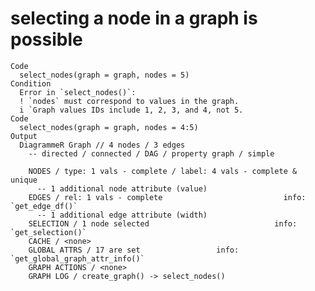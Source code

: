 # selecting a node in a graph is possible

    Code
      select_nodes(graph = graph, nodes = 5)
    Condition
      Error in `select_nodes()`:
      ! `nodes` must correspond to values in the graph.
      i `Graph values IDs include 1, 2, 3, and 4, not 5.
    Code
      select_nodes(graph = graph, nodes = 4:5)
    Output
      DiagrammeR Graph // 4 nodes / 3 edges
        -- directed / connected / DAG / property graph / simple
      
        NODES / type: 1 vals - complete / label: 4 vals - complete & unique
          -- 1 additional node attribute (value)
        EDGES / rel: 1 vals - complete                           info: `get_edge_df()`
          -- 1 additional edge attribute (width)
        SELECTION / 1 node selected                            info: `get_selection()`
        CACHE / <none>
        GLOBAL ATTRS / 17 are set                 info: `get_global_graph_attr_info()`
        GRAPH ACTIONS / <none>
        GRAPH LOG / create_graph() -> select_nodes()

